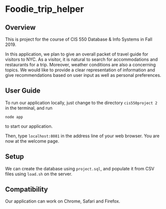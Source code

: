 # Foodie_trip_helper

## Overview 

This is project for the course of CIS 550 Database & Info Systems in Fall 2019. 

In this application, we plan to give an overall packet of travel guide for visitors to NYC. As a visitor, it is natural to search for accommodations and restaurants for a trip. Moreover, weather conditions are also a concerning topics. We would like to provide a clear representation of information and give recommendations based on user input as well as personal preferences. 

## User Guide 

To run our application locally, just change to the directory `cis550project 2` in the terminal, and run 

```
node app
```

to start our application. 

Then, type `localhost:8081` in the address line of your web browser. You are now at the welcome page. 

## Setup 

We can create the database using `project.sql`, and populate it from CSV files using `load.sh` on the server. 

## Compatibility 

Our application can work on Chrome, Safari and Firefox. 